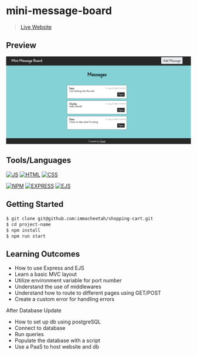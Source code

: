 
# mini-message-board

>  [Live Website](https://inherent-frank-cheet-7805dfdd.koyeb.app/)

## Preview

![app preview](image.png)

## Tools/Languages

[![JS](https://img.shields.io/badge/-JAVASCRIPT-000?style=for-the-badge&logo=javascript&logoColor=F0DB4F)](#)  [![HTML](https://img.shields.io/badge/-HTML-000?style=for-the-badge&logo=html5)](#)  [![CSS](https://img.shields.io/badge/-CSS-000?style=for-the-badge&logo=css3&logoColor=1572B6)](#)

[![NPM](https://img.shields.io/badge/-npm-000?style=for-the-badge&logo=npm)](#)  [![EXPRESS](https://img.shields.io/badge/-express-000?style=for-the-badge&logo=express)](#) [![EJS](https://img.shields.io/badge/-ejs-000?style=for-the-badge&logo=ejs)](#)


## Getting Started

```
$ git clone git@github.com:immacheetah/shopping-cart.git
$ cd project-name
$ npm install
$ npm run start

```

## Learning Outcomes

- How to use Express and EJS
- Learn a basic MVC layout
- Utilize environment variable for port number
- Understand the use of middlewares
- Understand how to route to different pages using GET/POST
- Create a custom error for handling errors

After Database Update

- How to set up db using postgreSQL
- Connect to database
- Run queries
- Populate the database with a script
- Use a PaaS to host website and db
